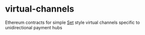 # virtual-channels
Ethereum contracts for simple [Set](https://docs.google.com/document/d/1aQdLnBNAWYIqDoYLjBPcyh3Pjo0rcQMZtjcrOzIYVek/edit) style virtual channels specific to unidirectional payment hubs
